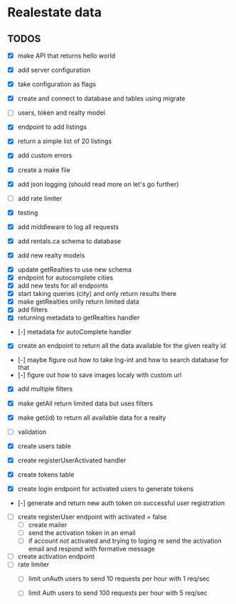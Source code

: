 # Realestate data 
## TODOS
- [x] make API that returns hello world
- [x] add server configuration
- [x] take configuration as flags
- [x] create and connect to database and tables using migrate
- [ ] users, token and realty model
- [x] endpoint to add listings
- [x] return a simple list of 20 listings
- [x] add custom errors
- [x] create a make file
- [x] add json logging (should read more on let's go further)
- [ ] add rate limiter

- [x] testing
- [x] add middleware to log all requests
- [x] add rentals.ca schema to database
- [x] add new realty models
<!-- - [ ] create cities table -->
- [x] update getRealties to use new schema
- [x] endpoint for autocomplete cities
- [x] add new tests for all endpoints
- [x] start taking queries (city) and only return results there
- [x] make getRealties onlly return limited data
- [x] add filters
- [x] returning metadata to getRealties handler
- [-] metadata for autoComplete handler
- [x] create an endpoint to return all the data available for the given realty id
- [-] maybe figure out how to take lng-int and how to search database for that
- [-] figure out how to save images localy with custom url
- [x] add multiple filters
- [x] make getAll return limited data but uses filters
- [x] make get(id) to return all available data for a realty
- [ ] validation

- [x] create users table
- [x] create registerUserActivated handler
- [x] create tokens table
- [x] create login endpoint for activated users to generate tokens
<!--
    since users are activated with registerUserActivated
    they can generate tokens with /login endpoint
-->
- [-] generate and return new auth token on successful user registration
- [ ] create registerUser endpoint with activated = false
    - [ ] create mailer
    - [ ] send the activation token in an email
    - [ ] if account not activated and trying to loging re send
            the activation email and respond with formative message
- [ ] create activation endpoint
- [ ] rate limiter
    - [ ] limit unAuth users to send 10 requests per hour with 1 req/sec
    - [ ] limit Auth users to send 100 requests per hour with 5 req/sec



